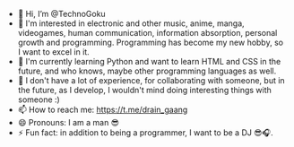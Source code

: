 - 👋 Hi, I’m @TechnoGoku
- 👀 I'm interested in electronic and other music, anime, manga, videogames, human communication, information absorption, personal growth and programming. Programming has become my new hobby, so I want to excel in it.
- 🌱 I'm currently learning Python and want to learn HTML and CSS in the future, and who knows, maybe other programming languages as well.
- 💞️ I don't have a lot of experience, for collaborating with someone, but in the future, as I develop, I wouldn't mind doing interesting things with someone :)
- 📫 How to reach me: https://t.me/drain_gaang
- 😄 Pronouns: I am a man 😎
- ⚡ Fun fact: in addition to being a programmer, I want to be a DJ 😎🎧.

<!---
TechnoGoku/TechnoGoku is a ✨ special ✨ repository because its `README.md` (this file) appears on your GitHub profile.
You can click the Preview link to take a look at your changes.
--->
